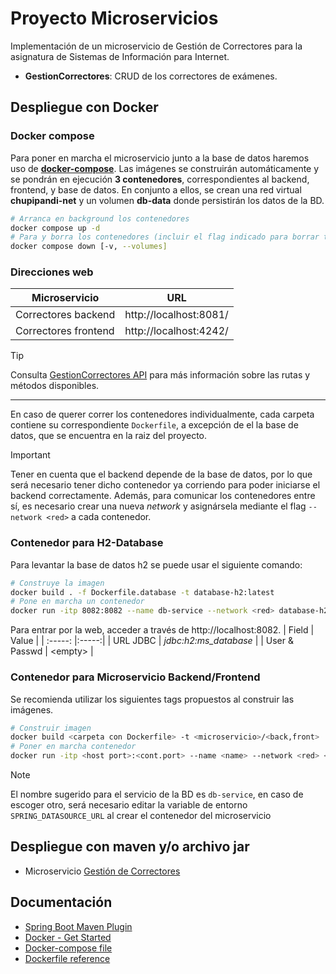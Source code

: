 
# Proyecto Microservicios

Implementación de un microservicio de Gestión de Correctores para la asignatura de Sistemas de Información para Internet.
- **GestionCorrectores**: CRUD de los correctores de exámenes.
<!-- Proyecto futuro: implementar Gestion de Usuarios -->
<!-- - **GestionUsuarios**: CRUD de usuarios de la aplicación. Permitirá a cada usuario a cambiar sus datos de contacto y cambiar su contraseña en caso de que se le olvide. Permitirá hacer login y generará el token de autenticación para el acceso a los servicios Web. -->

## Despliegue con Docker
### Docker compose
Para poner en marcha el microservicio junto a la base de datos haremos uso de **[docker-compose](https://docs.docker.com/compose/gettingstarted/)**. Las imágenes se construirán automáticamente y se pondrán en ejecución **3 contenedores**, correspondientes al backend, frontend, y base de datos. En conjunto a ellos, se crean una red virtual **chupipandi-net** y un volumen **db-data** donde persistirán los datos de la BD.

```bash
# Arranca en background los contenedores
docker compose up -d
# Para y borra los contenedores (incluir el flag indicado para borrar tambien el volumen de datos)
docker compose down [-v, --volumes]
```

### Direcciones web
| Microservicio | URL |
| -------- | --- |
| Correctores backend | http://localhost:8081/ |
| Correctores frontend | http://localhost:4242/ |

> [!Tip]
> Consulta [GestionCorrectores API](GestionCorrectores/.docs/API-Reference.md) para más información sobre las rutas y métodos disponibles.

---

En caso de querer correr los contenedores individualmente, cada carpeta contiene su correspondiente `Dockerfile`, a excepción de el la base de datos, que se encuentra en la raiz del proyecto.

> [!Important]
> Tener en cuenta que el backend depende de la base de datos, por lo que será necesario tener dicho contenedor ya corriendo para poder iniciarse el backend correctamente. Además, para comunicar los contenedores entre sí, es necesario crear una nueva *network* y asignársela mediante el flag `--network <red>` a cada contenedor.

### Contenedor para H2-Database

Para levantar la base de datos h2 se puede usar el siguiente comando:
```bash
# Construye la imagen
docker build . -f Dockerfile.database -t database-h2:latest
# Pone en marcha un contenedor
docker run -itp 8082:8082 --name db-service --network <red> database-h2:latest
```
Para entrar por la web, acceder a través de http://localhost:8082.
| Field | Value |
| :-----: |:-----:|
| URL JDBC | *jdbc:h2:ms_database* |
| User & Passwd  | \<empty> |

### Contenedor para Microservicio Backend/Frontend
Se recomienda utilizar los siguientes tags propuestos al construir las imágenes.
```bash
# Construir imagen
docker build <carpeta con Dockerfile> -t <microservicio>/<back,front>
# Poner en marcha contenedor
docker run -itp <host port>:<cont.port> --name <name> --network <red> <image>
```
> [!Note]
> El nombre sugerido para el servicio de la BD es `db-service`, en caso de escoger otro, será necesario editar la variable de entorno `SPRING_DATASOURCE_URL` al crear el contenedor del microservicio

## Despliegue con maven y/o archivo jar

- Microservicio [Gestión de Correctores](GestionCorrectores/.docs/README.corr.md)

## Documentación

- [Spring Boot Maven Plugin](https://docs.spring.io/spring-boot/docs/current/maven-plugin/reference/htmlsingle/)
- [Docker - Get Started](https://docs.docker.com/get-started/)
- [Docker-compose file](https://docs.docker.com/compose/compose-file/03-compose-file/)
- [Dockerfile reference](https://docs.docker.com/engine/reference/builder)